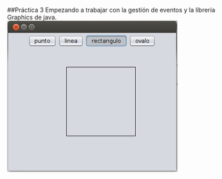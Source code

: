 ##Práctica 3
Empezando a trabajar con la gestión de eventos y la librería Graphics de java.
![](designeA.png)
